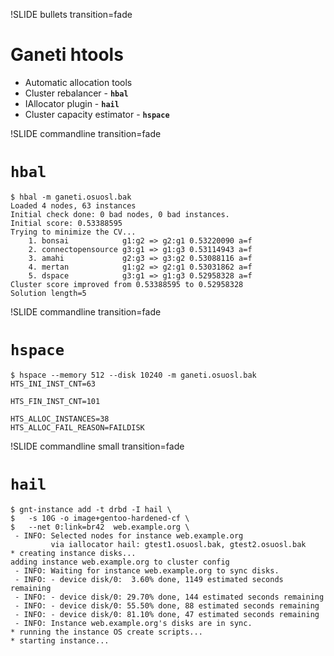 !SLIDE bullets transition=fade

# Ganeti htools #

* Automatic allocation tools
* Cluster rebalancer - __`hbal`__
* IAllocator plugin - __`hail`__
* Cluster capacity estimator - __`hspace`__

!SLIDE commandline transition=fade

# `hbal` #

    $ hbal -m ganeti.osuosl.bak
    Loaded 4 nodes, 63 instances
    Initial check done: 0 bad nodes, 0 bad instances.
    Initial score: 0.53388595
    Trying to minimize the CV...
        1. bonsai            g1:g2 => g2:g1 0.53220090 a=f
        2. connectopensource g3:g1 => g1:g3 0.53114943 a=f
        3. amahi             g2:g3 => g3:g2 0.53088116 a=f
        4. mertan            g1:g2 => g2:g1 0.53031862 a=f
        5. dspace            g3:g1 => g1:g3 0.52958328 a=f
    Cluster score improved from 0.53388595 to 0.52958328
    Solution length=5

!SLIDE commandline transition=fade

# `hspace` #

    $ hspace --memory 512 --disk 10240 -m ganeti.osuosl.bak
    HTS_INI_INST_CNT=63

    HTS_FIN_INST_CNT=101

    HTS_ALLOC_INSTANCES=38
    HTS_ALLOC_FAIL_REASON=FAILDISK

!SLIDE commandline small transition=fade

# `hail` #

    $ gnt-instance add -t drbd -I hail \
    $   -s 10G -o image+gentoo-hardened-cf \
    $   --net 0:link=br42  web.example.org \
     - INFO: Selected nodes for instance web.example.org 
             via iallocator hail: gtest1.osuosl.bak, gtest2.osuosl.bak
    * creating instance disks...
    adding instance web.example.org to cluster config
     - INFO: Waiting for instance web.example.org to sync disks.
     - INFO: - device disk/0:  3.60% done, 1149 estimated seconds remaining
     - INFO: - device disk/0: 29.70% done, 144 estimated seconds remaining
     - INFO: - device disk/0: 55.50% done, 88 estimated seconds remaining
     - INFO: - device disk/0: 81.10% done, 47 estimated seconds remaining
     - INFO: Instance web.example.org's disks are in sync.
    * running the instance OS create scripts...
    * starting instance...

